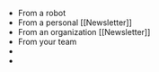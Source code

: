 - From a robot
- From a personal [[Newsletter]]
- From an organization [[Newsletter]]
- From your team
-
-